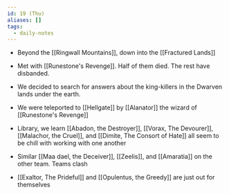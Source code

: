 ```yaml
---
id: 19 (Thu)
aliases: []
tags:
  - daily-notes
---
```


- Beyond the [[Ringwall Mountains]], down into the [[Fractured Lands]]
- Met with [[Runestone's Revenge]]. Half of them died. The rest have disbanded.
- We decided to search for answers about the king-killers in the Dwarven lands under the earth.
- We were teleported to [[Hellgate]] by [[Alanator]] the wizard of [[Runestone's Revenge]]

- Library, we learn [[Abadon, the Destroyer]], [[Vorax, The Devourer]], [[Malachor, the Cruel]], and [[Dimite, The Consort of Hate]] all seem to be chill with working with one another
- Similar [[Maa dael, the Deceiver]], [[Zeelis]], and [[Amaratia]] on the other team. Teams clash

- [[Exaltor, The Prideful]] and [[Opulentus, the Greedy]] are just out for themselves
